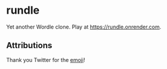 # rundle

Yet another Wordle clone. Play at https://rundle.onrender.com.

## Attributions

Thank you Twitter for the [emoji](https://twemoji.twitter.com/)!
